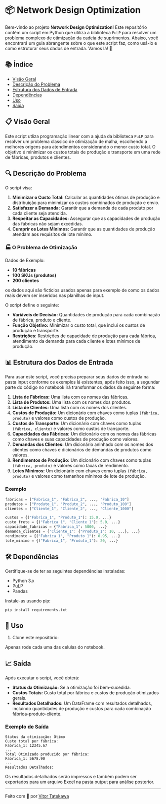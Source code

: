 
# 📦 Network Design Optimization

Bem-vindo ao projeto **Network Design Optimization**! Este repositório contém um script em Python que utiliza a biblioteca `PuLP` para resolver um problema complexo de otimização da cadeia de suprimentos. Abaixo, você encontrará um guia abrangente sobre o que este script faz, como usá-lo e como estruturar seus dados de entrada. Vamos lá! 🚀

## 📚 Índice

- [Visão Geral](#visão-geral)
- [Descrição do Problema](#descrição-do-problema)
- [Estrutura dos Dados de Entrada](#estrutura-dos-dados-de-entrada)
- [Dependências](#dependências)
- [Uso](#uso)
- [Saída](#saída)

## 📋 Visão Geral

Este script utliza programação linear com a ajuda da biblioteca `PuLP` para resolver um problema classico de otimização de malha, escolhendo a melhores origens para atendimentos considerando o menor custo total. O objetivo é minimizar os custos totais de produção e transporte em uma rede de fábricas, produtos e clientes.

## 🔍 Descrição do Problema

O script visa:
1. **Minimizar o Custo Total:** Calcular as quantidades ótimas de produção e distribuição para minimizar os custos combinados de produção e envio.
2. **Satisfazer a Demanda:** Garantir que a demanda de cada produto por cada cliente seja atendida.
3. **Respeitar as Capacidades:** Assegurar que as capacidades de produção das fábricas não sejam excedidas.
4. **Cumprir os Lotes Mínimos:** Garantir que as quantidades de produção atendam aos requisitos de lote mínimo.

### 🏭 O Problema de Otimização

Dados de Exemplo:
- **10 fábricas**
- **100 SKUs (produtos)**
- **200 clientes**

os dados aqui são ficticios usados apenas para exemplo de como os dados reais devem ser inseridos nas planilhas de input.

O script define o seguinte:
- **Variáveis de Decisão:** Quantidades de produção para cada combinação de fábrica, produto e cliente.
- **Função Objetivo:** Minimizar o custo total, que inclui os custos de produção e transporte.
- **Restrições:** Restrições de capacidade de produção para cada fábrica, atendimento da demanda para cada cliente e lotes mínimos de produção.

## 📊 Estrutura dos Dados de Entrada

Para usar este script, você precisa preparar seus dados de entrada na pasta input conforme os exemplos lá existentes, após feito isso, a segundar parte do código no notebook irá transformar os dados da seguinte forma:

1. **Lista de Fábricas:** Uma lista com os nomes das fábricas.
2. **Lista de Produtos:** Uma lista com os nomes dos produtos.
3. **Lista de Clientes:** Uma lista com os nomes dos clientes.
4. **Custos de Produção:** Um dicionário com chaves como tuplas `(fábrica, produto)` e valores como custos de produção.
5. **Custos de Transporte:** Um dicionário com chaves como tuplas `(fábrica, cliente)` e valores como custos de transporte.
6. **Capacidades das Fábricas:** Um dicionário com os nomes das fábricas como chaves e suas capacidades de produção como valores.
7. **Demandas dos Clientes:** Um dicionário aninhado com os nomes dos clientes como chaves e dicionários de demandas de produtos como valores.
8. **Rendimentos de Produção:** Um dicionário com chaves como tuplas `(fábrica, produto)` e valores como taxas de rendimento.
9. **Lotes Mínimos:** Um dicionário com chaves como tuplas `(fábrica, produto)` e valores como tamanhos mínimos de lote de produção.

### Exemplo

```python
fabricas = ["Fabrica_1", "Fabrica_2", ..., "Fabrica_10"]
produtos = ["Produto_1", "Produto_2", ..., "Produto_100"]
clientes = ["Cliente_1", "Cliente_2", ..., "Cliente_1000"]

custos = {("Fabrica_1", "Produto_1"): 15.0, ...}
custo_frete = {("Fabrica_1", "Cliente_1"): 5.0, ...}
capacidade_fabricas = {"Fabrica_1": 5000, ...}
demanda_clientes = {"Cliente_1": {"Produto_1": 10, ...}, ...}
rendimento = {("Fabrica_1", "Produto_1"): 0.95, ...}
lote_minimo = {("Fabrica_1", "Produto_1"): 20, ...}
```

## 🛠 Dependências

Certifique-se de ter as seguintes dependências instaladas:

- Python 3.x
- PuLP
- Pandas

Instale-as usando pip:

```bash
pip install requirements.txt
```

## 🚀 Uso

1. Clone este repositório:

Apenas rode cada uma das celulas do notebook.

## 📈 Saída

Após executar o script, você obterá:

- **Status da Otimização:** Se a otimização foi bem-sucedida.
- **Custos Totais:** Custo total por fábrica e custos de produção otimizados gerais.
- **Resultados Detalhados:** Um DataFrame com resultados detalhados, incluindo quantidades de produção e custos para cada combinação fábrica-produto-cliente.

### Exemplo de Saída

```plaintext
Status da otimização: Ótimo
Custo total por fábrica:
Fabrica_1: 12345.67
...
Total Otimizado produzido por fábrica:
Fabrica_1: 5678.90
...
Resultados Detalhados:
```

Os resultados detalhados serão impressos e também podem ser exportados para um arquivo Excel na pasta output para análise posterior.

---

Feito com 🧠 por [Vitor Tatekawa](https://github.com/vtatekawa)
